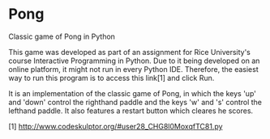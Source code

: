 Pong
====

Classic game of Pong in Python


This game was developed as part of an assignment for Rice University's
course Interactive Programming in Python. Due to it being developed on
an online platform, it might not run in every Python IDE. Therefore,
the easiest way to run this program is to access this link[1] and
click Run.

It is an implementation of the classic game of Pong, in which the keys 
'up' and 'down' control the righthand paddle and the keys 'w' and 's' 
control the lefthand paddle. It also features a restart button which
cleares he scores.

[1] http://www.codeskulptor.org/#user28_CHG8l0MoxqfTC81.py

